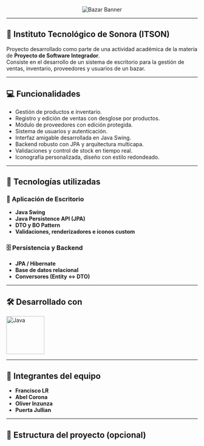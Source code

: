 <div align="center">
  <img src="https://github.com/user-attachments/assets/d4ebb1a1-4cd4-4b4d-8689-6797929be5a3" alt="Bazar Banner" style="max-width: 100%;">
</div>

---

## 🏫 Instituto Tecnológico de Sonora (ITSON)

Proyecto desarrollado como parte de una actividad académica de la materia de **Proyecto de Software Integrador**.  
Consiste en el desarrollo de un sistema de escritorio para la gestión de ventas, inventario, proveedores y usuarios de un bazar.

---

## 💻 Funcionalidades

- Gestión de productos e inventario.
- Registro y edición de ventas con desglose por productos.
- Módulo de proveedores con edición protegida.
- Sistema de usuarios y autenticación.
- Interfaz amigable desarrollada en Java Swing.
- Backend robusto con JPA y arquitectura multicapa.
- Validaciones y control de stock en tiempo real.
- Iconografía personalizada, diseño con estilo redondeado.

---

## 🔧 Tecnologías utilizadas

### 📄 Aplicación de Escritorio
- **Java Swing**
- **Java Persistence API (JPA)**
- **DTO y BO Pattern**
- **Validaciones, renderizadores e íconos custom**

### 🗄️ Persistencia y Backend
- **JPA / Hibernate**
- **Base de datos relacional**
- **Conversores (Entity ↔ DTO)**

---

## 🛠️ Desarrollado con

<div style="display: flex; flex-wrap: wrap; gap: 10px; align-items: center;">
  <img src="https://github.com/user-attachments/assets/2c4987f2-2c2b-42ce-9aa9-bbc7e9bb97e2" alt="Java" width="100">
</div>

---

## 👥 Integrantes del equipo

- **Francisco LR**
- **Abel Corona**
- **Oliver Inzunza**
- **Puerta Jullian**

---

## 📁 Estructura del proyecto (opcional)

